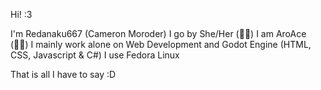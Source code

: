 Hi! :3

I'm Redanaku667 (Cameron Moroder)
I go by She/Her (🏳‍⚧)
I am AroAce (🏳‍🌈)
I mainly work alone on Web Development and Godot Engine (HTML, CSS, Javascript & C#)
I use Fedora Linux

That is all I have to say :D
